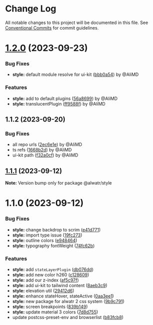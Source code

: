 # Change Log

All notable changes to this project will be documented in this file.
See [Conventional Commits](https://conventionalcommits.org) for commit guidelines.

# [1.2.0](https://github.com/Alwatr/fract/compare/@alwatr/style@1.1.2...@alwatr/style@1.2.0) (2023-09-23)

### Bug Fixes

- **style:** default module resolve for ui-kit ([bbb0a54](https://github.com/Alwatr/fract/commit/bbb0a542ccc9def933843abda4c556d327782a03)) by @AliMD

### Features

- **style:** add to default plugins ([56a8699](https://github.com/Alwatr/fract/commit/56a8699f0f86c5d07a5539179374918826597233)) by @AliMD
- **style:** translucentPlugin ([ff9588f](https://github.com/Alwatr/fract/commit/ff9588fe2ccc4b42e9ba3ed4976eaa9061d37a80)) by @AliMD

## 1.1.2 (2023-09-20)

### Bug Fixes

- all repo urls ([2ec6e1e](https://github.com/Alwatr/fract/commit/2ec6e1e080f37d3b7c5eb37b272c1aa049540756)) by @AliMD
- ts refs ([1668b2d](https://github.com/Alwatr/fract/commit/1668b2dbe0fcde38d3d0689ac230ce3bcdc712cb)) by @AliMD
- ui-kit path ([f32a0cf](https://github.com/Alwatr/fract/commit/f32a0cfdf7d118b8f56931e4fbd05385dcda7376)) by @AliMD

## [1.1.1](https://github.com/Alwatr/fract/compare/@alwatr/style@1.1.0...@alwatr/style@1.1.1) (2023-09-12)

**Note:** Version bump only for package @alwatr/style

# 1.1.0 (2023-09-12)

### Bug Fixes

- **style:** change backdrop to scrim ([e41d771](https://github.com/Alwatr/fract/commit/e41d771082933b39035bb91b1fbc6486f4d803a7))
- **style:** import type issue ([19fc273](https://github.com/Alwatr/fract/commit/19fc273310c2e32beb1d48224bcebb9f1dd75153))
- **style:** outline colors ([e948464](https://github.com/Alwatr/fract/commit/e9484640b2b11ad2e010fcad2b729efb5e0eeb39))
- **style:** typography fontWeight ([74fc62b](https://github.com/Alwatr/fract/commit/74fc62b6bbb009090c58bde3db9bfa841fa0131c))

### Features

- **style:** add `stateLayerPlugin` ([db076dd](https://github.com/Alwatr/fract/commit/db076dd5f3af851e5eac3e1c68d7b1e2cb7cbc0d))
- **style:** add new color h260 ([c128609](https://github.com/Alwatr/fract/commit/c128609963df0aba508f239799ef8c52ea066c40))
- **style:** add our z-index ([af5c97f](https://github.com/Alwatr/fract/commit/af5c97f6f9fb439ec414e903497f416ddd2a76de))
- **style:** add ui-kit to tailwind content ([8aeb3c9](https://github.com/Alwatr/fract/commit/8aeb3c90df1e87c1d7e128a0b50662727417e679))
- **style:** elevation util ([29412d6](https://github.com/Alwatr/fract/commit/29412d6541ce63e2dbf4078a81b308c1b7a6020c))
- **style:** enhance stateHover, stateActive ([0aa3ee1](https://github.com/Alwatr/fract/commit/0aa3ee1ed13183921aed058502fd961f2902e676))
- **style:** new package for alwatr 2 css system ([9b9c791](https://github.com/Alwatr/fract/commit/9b9c791570f23ec14d724528b5173cfe93a5e46b))
- **style:** screen breakpoints ([839b149](https://github.com/Alwatr/fract/commit/839b14951665fbb109a46713d528e0070da46e4e))
- **style:** update material 3 colors ([7d8d755](https://github.com/Alwatr/fract/commit/7d8d75557d927d045889a3463562e50093edbbdc))
- update postcss-preset-env and browserlist ([b83fcb8](https://github.com/Alwatr/fract/commit/b83fcb8e7d3f9cfa41f6e846444591642d7ebe6c))
